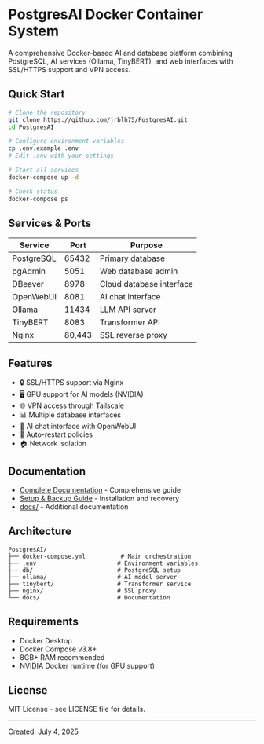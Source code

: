 # PostgresAI Docker Container System

A comprehensive Docker-based AI and database platform combining PostgreSQL, AI services (Ollama, TinyBERT), and web interfaces with SSL/HTTPS support and VPN access.

## Quick Start

```bash
# Clone the repository
git clone https://github.com/jrblh75/PostgresAI.git
cd PostgresAI

# Configure environment variables
cp .env.example .env
# Edit .env with your settings

# Start all services
docker-compose up -d

# Check status
docker-compose ps
```

## Services & Ports

| Service | Port | Purpose |
|---------|------|---------|
| PostgreSQL | 65432 | Primary database |
| pgAdmin | 5051 | Web database admin |
| DBeaver | 8978 | Cloud database interface |
| OpenWebUI | 8081 | AI chat interface |
| Ollama | 11434 | LLM API server |
| TinyBERT | 8083 | Transformer API |
| Nginx | 80,443 | SSL reverse proxy |

## Features

- 🔒 SSL/HTTPS support via Nginx
- 🖥️ GPU support for AI models (NVIDIA)
- 🌐 VPN access through Tailscale
- 📊 Multiple database interfaces
- 🤖 AI chat interface with OpenWebUI
- 🔄 Auto-restart policies
- 🏠 Network isolation

## Documentation

- [Complete Documentation](PostgresAI_COMPLETE_DOCS.md) - Comprehensive guide
- [Setup & Backup Guide](SETUP_BACKUP.md) - Installation and recovery
- [docs/](docs/) - Additional documentation

## Architecture

```
PostgresAI/
├── docker-compose.yml          # Main orchestration
├── .env                       # Environment variables
├── db/                        # PostgreSQL setup
├── ollama/                    # AI model server
├── tinybert/                  # Transformer service
├── nginx/                     # SSL proxy
└── docs/                      # Documentation
```

## Requirements

- Docker Desktop
- Docker Compose v3.8+
- 8GB+ RAM recommended
- NVIDIA Docker runtime (for GPU support)

## License

MIT License - see LICENSE file for details.

---

Created: July 4, 2025
